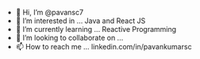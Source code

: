 - 👋 Hi, I’m @pavansc7
- 👀 I’m interested in ... Java and React JS
- 🌱 I’m currently learning ... Reactive Programming
- 💞️ I’m looking to collaborate on ... 
- 📫 How to reach me ... linkedin.com/in/pavankumarsc
<!---
pavansc7/pavansc7 is a ✨ special ✨ repository because its `README.md` (this file) appears on your GitHub profile.
You can click the Preview link to take a look at your changes.
--->
